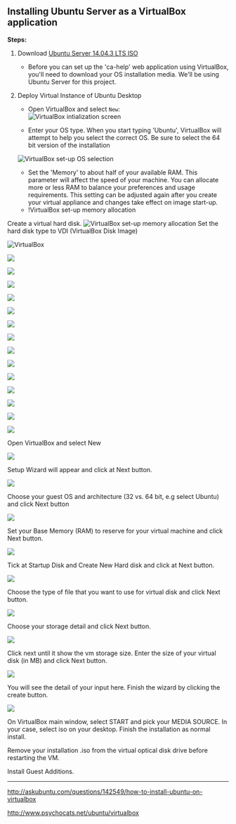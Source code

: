 
## Installing Ubuntu Server as a VirtualBox application

**Steps:**

1. Download [Ubuntu Server 14.04.3 LTS ISO](http://www.ubuntu.com/download/server)
    - Before you can set up the 'ca-help' web application using VirtualBox, you'll need to download your OS installation media.  We'll be using Ubuntu Server for this project. 
    
2. Deploy Virtual Instance of Ubuntu Desktop

    - Open VirtualBox and select `New`: <br /> ![VirtualBox intialization screen](/images/1%20FirstImage.png)<br />

   - Enter your OS type.  When you start typing 'Ubuntu', VirtualBox will attempt to help you select the correct OS.  Be sure to select the 64 bit version of the installation

    ![VirtualBox set-up OS selection](/images/2%20OS.png)
    
    - Set the 'Memory' to about half of your available RAM. This parameter will affect the speed of your machine.  You can allocate more or less RAM to balance your preferences and usage requirements. This setting can be adjusted again after you  create your virtual appliance and changes take effect on image start-up. 
    - !VirtualBox set-up memory allocation[](/images/3%20Memory.png)
    
Create a virtual hard disk.
![VirtualBox set-up memory allocation](/images/4%20HDD.png)
Set the hard disk type to VDI (VirtualBox Disk Image)

![VirtualBox](/images/5%20Disk%20File%20Type.png)

![](/images/6%20Storage.png)

![](https://raw.githubusercontent.com/src-its/ca-web/master/images/7%20HDD%20Size.png)

![](https://raw.githubusercontent.com/src-its/ca-web/master/images/8%20VB%20Start%20.png)

![](https://raw.githubusercontent.com/src-its/ca-web/master/images/9%20ISO%20Selection.png)

![](https://raw.githubusercontent.com/src-its/ca-web/master/images/10%20ISO%20Location.png)

![](https://raw.githubusercontent.com/src-its/ca-web/master/images/11%20ISO%20Start.png)

![](https://raw.githubusercontent.com/src-its/ca-web/master/images/12%20Hostname.png)

![](https://raw.githubusercontent.com/src-its/ca-web/master/images/13%20Username.png)

![](https://raw.githubusercontent.com/src-its/ca-web/master/images/14%20Password.png)

![](https://raw.githubusercontent.com/src-its/ca-web/master/images/15%20Encrypt.png)

![](https://raw.githubusercontent.com/src-its/ca-web/master/images/16%20TimeZone.png)

![](https://raw.githubusercontent.com/src-its/ca-web/master/images/17%20Partition.png)

![](https://raw.githubusercontent.com/src-its/ca-web/master/images/18%20PartitionSelect.png)

![](https://raw.githubusercontent.com/src-its/ca-web/master/images/20%20WriteChanges.png)




Open VirtualBox and select New 

![](http://i.stack.imgur.com/jxSEN.jpg)

Setup Wizard will appear and click at Next button.

![](http://i.stack.imgur.com/fl3x4.jpg)

Choose your guest OS and architecture (32 vs. 64 bit, e.g select Ubuntu) and click Next button

![](http://i.stack.imgur.com/Y3zUx.jpg)

Set your Base Memory (RAM) to reserve for your virtual machine and click Next button.

![](http://i.stack.imgur.com/F5Sri.jpg)

Tick at Startup Disk and Create New Hard disk and click at Next button.

![](http://i.stack.imgur.com/LlRnY.jpg)

Choose the type of file that you want to use for virtual disk and click Next button.

![](http://i.stack.imgur.com/HsbVL.png)

Choose your storage detail and click Next button.

![](http://i.stack.imgur.com/FPEuy.png)

Click next until it show the vm storage size. Enter the size of your virtual disk (in MB) and click Next button.

![](http://i.stack.imgur.com/rnLDr.png)

You will see the detail of your input here.  Finish the wizard by clicking the create button.

![](http://i.stack.imgur.com/L7bEX.jpg)

On VirtualBox main window, select START and pick your MEDIA SOURCE. In your case, select iso on your desktop.
Finish the installation as normal install.

Remove your installation .iso from the virtual optical disk drive before restarting the VM.

Install Guest Additions.

---

http://askubuntu.com/questions/142549/how-to-install-ubuntu-on-virtualbox

http://www.psychocats.net/ubuntu/virtualbox
